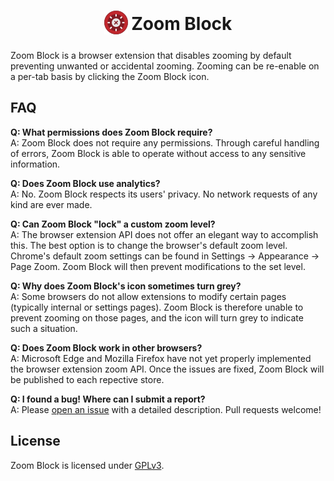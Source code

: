 <h1 align="center">
    <sub>
        <img src="icons/red38.png" height="38" width="38" alt="Zoom Block Icon">
    </sub>
    Zoom Block
</h1>

Zoom Block is a browser extension that disables zooming by default preventing unwanted or accidental zooming. Zooming can be re-enable on a per-tab basis by clicking the Zoom Block icon.

## FAQ

**Q: What permissions does Zoom Block require?**\
A: Zoom Block does not require any permissions. Through careful handling of errors, Zoom Block is able to operate without access to any sensitive information.

**Q: Does Zoom Block use analytics?**\
A: No. Zoom Block respects its users' privacy. No network requests of any kind are ever made.

**Q: Can Zoom Block "lock" a custom zoom level?**\
A: The browser extension API does not offer an elegant way to accomplish this. The best option is to change the browser's default zoom level. Chrome's default zoom settings can be found in Settings -> Appearance -> Page Zoom. Zoom Block will then prevent modifications to the set level.

**Q: Why does Zoom Block's icon sometimes turn grey?**\
A: Some browsers do not allow extensions to modify certain pages (typically internal or settings pages). Zoom Block is therefore unable to prevent zooming on those pages, and the icon will turn grey to indicate such a situation.

**Q: Does Zoom Block work in other browsers?**\
A: Microsoft Edge and Mozilla Firefox have not yet properly implemented the browser extension zoom API. Once the issues are fixed, Zoom Block will be published to each repective store.

**Q: I found a bug! Where can I submit a report?**\
A: Please [open an issue](https://github.com/warnellw/Zoom-Block/issues) with a detailed description. Pull requests welcome!

## License

Zoom Block is licensed under [GPLv3](LICENSE).
